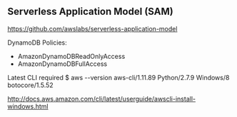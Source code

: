 ## Serverless Application Model (SAM)
https://github.com/awslabs/serverless-application-model

DynamoDB Policies:
* AmazonDynamoDBReadOnlyAccess
* AmazonDynamoDBFullAccess

Latest CLI required
$ aws --version
aws-cli/1.11.89 Python/2.7.9 Windows/8 botocore/1.5.52

http://docs.aws.amazon.com/cli/latest/userguide/awscli-install-windows.html